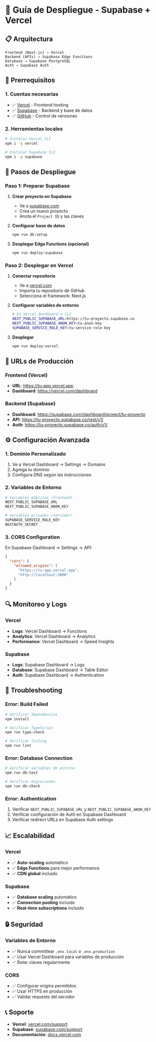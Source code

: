 # 🚀 Guía de Despliegue - Supabase + Vercel

## 📋 Arquitectura

```
Frontend (Next.js) → Vercel
Backend (APIs) → Supabase Edge Functions  
Database → Supabase PostgreSQL
Auth → Supabase Auth
```

## 🔧 Prerrequisitos

### 1. **Cuentas necesarias**
- ✅ [Vercel](https://vercel.com) - Frontend hosting
- ✅ [Supabase](https://supabase.com) - Backend y base de datos
- ✅ [GitHub](https://github.com) - Control de versiones

### 2. **Herramientas locales**
```bash
# Instalar Vercel CLI
npm i -g vercel

# Instalar Supabase CLI
npm i -g supabase
```

## 🚀 Pasos de Despliegue

### **Paso 1: Preparar Supabase**

1. **Crear proyecto en Supabase**
   - Ve a [supabase.com](https://supabase.com)
   - Crea un nuevo proyecto
   - Anota el `Project ID` y las claves

2. **Configurar base de datos**
   ```bash
   npm run db:setup
   ```

3. **Desplegar Edge Functions (opcional)**
   ```bash
   npm run deploy:supabase
   ```

### **Paso 2: Desplegar en Vercel**

1. **Conectar repositorio**
   - Ve a [vercel.com](https://vercel.com)
   - Importa tu repositorio de GitHub
   - Selecciona el framework: Next.js

2. **Configurar variables de entorno**
   ```bash
   # En Vercel Dashboard o CLI
   NEXT_PUBLIC_SUPABASE_URL=https://tu-proyecto.supabase.co
   NEXT_PUBLIC_SUPABASE_ANON_KEY=tu-anon-key
   SUPABASE_SERVICE_ROLE_KEY=tu-service-role-key
   ```

3. **Desplegar**
   ```bash
   npm run deploy:vercel
   ```

## 🔗 URLs de Producción

### **Frontend (Vercel)**
- **URL**: https://tu-app.vercel.app
- **Dashboard**: https://vercel.com/dashboard

### **Backend (Supabase)**
- **Dashboard**: https://supabase.com/dashboard/project/tu-proyecto
- **API**: https://tu-proyecto.supabase.co/rest/v1/
- **Auth**: https://tu-proyecto.supabase.co/auth/v1/

## ⚙️ Configuración Avanzada

### **1. Dominio Personalizado**
1. Ve a Vercel Dashboard → Settings → Domains
2. Agrega tu dominio
3. Configura DNS según las instrucciones

### **2. Variables de Entorno**
```bash
# Variables públicas (frontend)
NEXT_PUBLIC_SUPABASE_URL
NEXT_PUBLIC_SUPABASE_ANON_KEY

# Variables privadas (servidor)
SUPABASE_SERVICE_ROLE_KEY
NEXTAUTH_SECRET
```

### **3. CORS Configuration**
En Supabase Dashboard → Settings → API:
```json
{
  "cors": {
    "allowed_origins": [
      "https://tu-app.vercel.app",
      "http://localhost:3000"
    ]
  }
}
```

## 🔍 Monitoreo y Logs

### **Vercel**
- **Logs**: Vercel Dashboard → Functions
- **Analytics**: Vercel Dashboard → Analytics
- **Performance**: Vercel Dashboard → Speed Insights

### **Supabase**
- **Logs**: Supabase Dashboard → Logs
- **Database**: Supabase Dashboard → Table Editor
- **Auth**: Supabase Dashboard → Authentication

## 🚨 Troubleshooting

### **Error: Build Failed**
```bash
# Verificar dependencias
npm install

# Verificar TypeScript
npm run type-check

# Verificar linting
npm run lint
```

### **Error: Database Connection**
```bash
# Verificar variables de entorno
npm run db:test

# Verificar migraciones
npm run db:check
```

### **Error: Authentication**
1. Verificar `NEXT_PUBLIC_SUPABASE_URL` y `NEXT_PUBLIC_SUPABASE_ANON_KEY`
2. Verificar configuración de Auth en Supabase Dashboard
3. Verificar redirect URLs en Supabase Auth settings

## 📈 Escalabilidad

### **Vercel**
- ✅ **Auto-scaling** automático
- ✅ **Edge Functions** para mejor performance
- ✅ **CDN global** incluido

### **Supabase**
- ✅ **Database scaling** automático
- ✅ **Connection pooling** incluido
- ✅ **Real-time subscriptions** incluido

## 🔒 Seguridad

### **Variables de Entorno**
- ✅ Nunca committear `.env.local` o `.env.production`
- ✅ Usar Vercel Dashboard para variables de producción
- ✅ Rotar claves regularmente

### **CORS**
- ✅ Configurar origins permitidos
- ✅ Usar HTTPS en producción
- ✅ Validar requests del servidor

## 📞 Soporte

- **Vercel**: [vercel.com/support](https://vercel.com/support)
- **Supabase**: [supabase.com/support](https://supabase.com/support)
- **Documentación**: [docs.vercel.com](https://docs.vercel.com)
